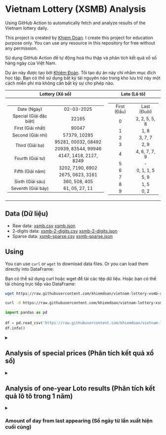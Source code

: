 # Vietnam Lottery (XSMB) Analysis

Using GitHub Action to automatically fetch and analyze results of the Vietnam lottery daily.

This project is created by [Khiem Doan](https://github.com/khiemdoan). I create this project for education purpose only. You can use any resource in this repository for free without any permission.

Sử dụng GitHub Action để tự động hoá thu thập và phân tích kết quả xổ số hàng ngày của Việt Nam.

Dự án này được tạo bởi [Khiêm Đoàn](https://github.com/khiemdoan). Tôi tạo dự án này chỉ nhằm mục đích học tập. Bạn có thể sử dụng bất kỳ tài nguyên nào trong kho lưu trữ này một cách miễn phí mà không cần bất kỳ sự cho phép nào.

| Lottery (Xổ số) | Loto (Lô tô) |
| :------------: | :----------: |
| <table><tr><td>Date (Ngày)</td><td>02-03-2025</td></tr><tr><td>Special (Giải đặc biệt)</td><td>22165</td></tr><tr><td>First (Giải nhất)</td><td>90047</td></tr><tr><td>Second (Giải nhì)</td><td>57379, 10285</td></tr><tr><td rowspan="2">Third (Giải ba)</td><td>95281, 00032, 08492</td></tr><tr><td>20939, 83544, 99946</td></tr><tr><td>Fourth (Giải tư)</td><td>4147, 1418, 2127, 8249</td></tr><tr><td rowspan="2">Fifth (Giải năm)</td><td>3202, 7190, 6902</td></tr><tr><td>2675, 0623, 3161</td></tr><tr><td>Sixth (Giải sáu)</td><td>360, 508, 405</td></tr><tr><td>Seventh (Giải bảy)</td><td>61, 05, 27, 11</td></tr></table> | <table><tr><td>First (Đầu)</td><td>Last (Đuôi)</td></tr><tr><td>0</td><td>2, 2, 5, 5, 8</td></tr><tr><td>1</td><td>1, 8</td></tr><tr><td>2</td><td>3, 7, 7</td></tr><tr><td>3</td><td>2, 9</td></tr><tr><td>4</td><td>4, 6, 7, 7, 9</td></tr><tr><td>5</td><td>-</td></tr><tr><td>6</td><td>0, 1, 1, 5</td></tr><tr><td>7</td><td>5, 9</td></tr><tr><td>8</td><td>1, 5</td></tr><tr><td>9</td><td>0, 2</td></tr></table> |

## Data (Dữ liệu)

* Raw data: [xsmb.csv](https://raw.githubusercontent.com/khiemdoan/vietnam-lottery-xsmb-analysis/refs/heads/main/data/xsmb.csv) [xsmb.json](https://raw.githubusercontent.com/khiemdoan/vietnam-lottery-xsmb-analysis/refs/heads/main/data/xsmb.json)
* 2-digits data: [xsmb-2-digits.csv](https://raw.githubusercontent.com/khiemdoan/vietnam-lottery-xsmb-analysis/refs/heads/main/data/xsmb-2-digits.csv) [xsmb-2-digits.json](https://raw.githubusercontent.com/khiemdoan/vietnam-lottery-xsmb-analysis/refs/heads/main/data/xsmb-2-digits.json)
* Sparse data: [xsmb-sparse.csv](https://raw.githubusercontent.com/khiemdoan/vietnam-lottery-xsmb-analysis/refs/heads/main/data/xsmb-sparse.csv) [xsmb-sparse.json](https://raw.githubusercontent.com/khiemdoan/vietnam-lottery-xsmb-analysis/refs/heads/main/data/xsmb-sparse.json)

## Using

You can use `curl` or `wget` to download data files. Or you can load them directly into DataFrame:

Bạn có thể sử dụng curl hoặc wget để tải các tệp dữ liệu. Hoặc bạn có thể tải chúng trực tiếp vào DataFrame:

```sh
wget https://raw.githubusercontent.com/khiemdoan/vietnam-lottery-xsmb-analysis/refs/heads/main/data/xsmb.csv
```

```sh
curl -O https://raw.githubusercontent.com/khiemdoan/vietnam-lottery-xsmb-analysis/refs/heads/main/data/xsmb-2-digits.csv
```

```python
import pandas as pd

df = pd.read_csv('https://raw.githubusercontent.com/khiemdoan/vietnam-lottery-xsmb-analysis/refs/heads/main/data/xsmb-sparse.csv')
df.info()
```

<details>
  <summary><h2>Analysis of special prices (Phân tích kết quả xổ số)</h2></summary>
  <h3>Amount of day from last appearing (Số ngày từ lần xuất hiện cuối cùng)</h3>

  ![Delta](images/special_delta.jpg)

  <h3>Top 10 amount of day from last appearing (Top 10 số lâu chưa xuất hiện)</h3>

  ![Delta top 10](images/special_delta_top_10.jpg)
</details>

<details>
  <summary><h2>Analysis of one-year Loto results (Phân tích kết quả lô tô trong 1 năm)</h2></summary>

  Max: 121. Min: 62.

  Mean: 97.47. Standard deviation: 10.87.

  <h3>Detail (Chi tiết)</h3>

  ![Detail](images/heatmap.jpg)

  <h3>Top 10</h3>

  ![Top 10](images/top-10.jpg)

  <h3>Distribution (Phân bổ)</h3>

  ![Distribution](images/distribution.jpg)
</details>

<details>
  <summary><h3>Amount of day from last appearing (Số ngày từ lần xuất hiện cuối cùng)</h2></summary>

  ![Delta](images/delta.jpg)

  <h3>Top 10 amount of day from last appearing (Top 10 số lâu chưa xuất hiện)</h3>

  ![Delta top 10](images/delta_top_10.jpg)
</details>